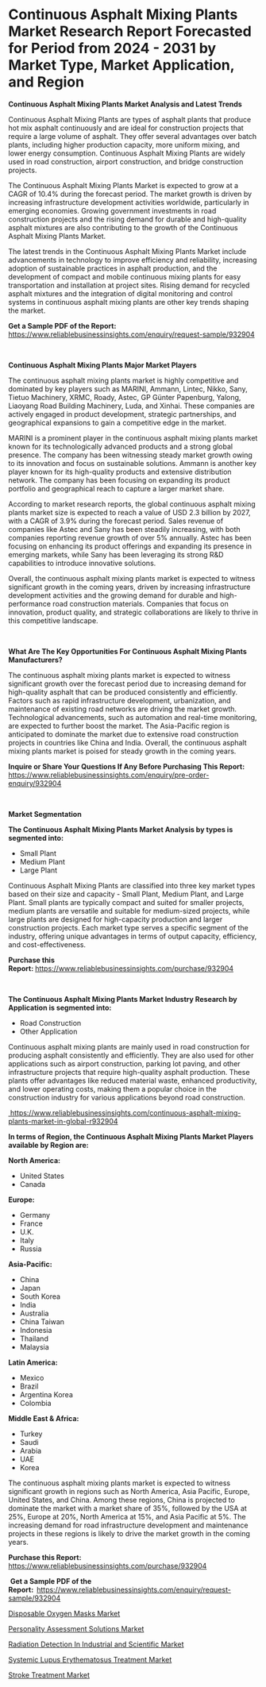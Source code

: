<p><h1>Continuous Asphalt Mixing Plants Market Research Report Forecasted for Period from 2024 -  2031 by Market Type, Market Application, and Region</h1></p><p><strong>Continuous Asphalt Mixing Plants Market Analysis and Latest Trends</strong></p>
<p><p>Continuous Asphalt Mixing Plants are types of asphalt plants that produce hot mix asphalt continuously and are ideal for construction projects that require a large volume of asphalt. They offer several advantages over batch plants, including higher production capacity, more uniform mixing, and lower energy consumption. Continuous Asphalt Mixing Plants are widely used in road construction, airport construction, and bridge construction projects.</p><p>The Continuous Asphalt Mixing Plants Market is expected to grow at a CAGR of 10.4% during the forecast period. The market growth is driven by increasing infrastructure development activities worldwide, particularly in emerging economies. Growing government investments in road construction projects and the rising demand for durable and high-quality asphalt mixtures are also contributing to the growth of the Continuous Asphalt Mixing Plants Market.</p><p>The latest trends in the Continuous Asphalt Mixing Plants Market include advancements in technology to improve efficiency and reliability, increasing adoption of sustainable practices in asphalt production, and the development of compact and mobile continuous mixing plants for easy transportation and installation at project sites. Rising demand for recycled asphalt mixtures and the integration of digital monitoring and control systems in continuous asphalt mixing plants are other key trends shaping the market.</p></p>
<p><strong>Get a Sample PDF of the Report:&nbsp;</strong> <a href="https://www.reliablebusinessinsights.com/enquiry/request-sample/932904">https://www.reliablebusinessinsights.com/enquiry/request-sample/932904</a></p>
<p>&nbsp;</p>
<p><strong>Continuous Asphalt Mixing Plants Major Market Players</strong></p>
<p><p>The continuous asphalt mixing plants market is highly competitive and dominated by key players such as MARINI, Ammann, Lintec, Nikko, Sany, Tietuo Machinery, XRMC, Roady, Astec, GP Günter Papenburg, Yalong, Liaoyang Road Building Machinery, Luda, and Xinhai. These companies are actively engaged in product development, strategic partnerships, and geographical expansions to gain a competitive edge in the market.</p><p>MARINI is a prominent player in the continuous asphalt mixing plants market known for its technologically advanced products and a strong global presence. The company has been witnessing steady market growth owing to its innovation and focus on sustainable solutions. Ammann is another key player known for its high-quality products and extensive distribution network. The company has been focusing on expanding its product portfolio and geographical reach to capture a larger market share.</p><p>According to market research reports, the global continuous asphalt mixing plants market size is expected to reach a value of USD 2.3 billion by 2027, with a CAGR of 3.9% during the forecast period. Sales revenue of companies like Astec and Sany has been steadily increasing, with both companies reporting revenue growth of over 5% annually. Astec has been focusing on enhancing its product offerings and expanding its presence in emerging markets, while Sany has been leveraging its strong R&D capabilities to introduce innovative solutions.</p><p>Overall, the continuous asphalt mixing plants market is expected to witness significant growth in the coming years, driven by increasing infrastructure development activities and the growing demand for durable and high-performance road construction materials. Companies that focus on innovation, product quality, and strategic collaborations are likely to thrive in this competitive landscape.</p></p>
<p>&nbsp;</p>
<p><strong>What Are The Key Opportunities For Continuous Asphalt Mixing Plants Manufacturers?</strong></p>
<p><p>The continuous asphalt mixing plants market is expected to witness significant growth over the forecast period due to increasing demand for high-quality asphalt that can be produced consistently and efficiently. Factors such as rapid infrastructure development, urbanization, and maintenance of existing road networks are driving the market growth. Technological advancements, such as automation and real-time monitoring, are expected to further boost the market. The Asia-Pacific region is anticipated to dominate the market due to extensive road construction projects in countries like China and India. Overall, the continuous asphalt mixing plants market is poised for steady growth in the coming years.</p></p>
<p><strong>Inquire or Share Your Questions If Any Before Purchasing This Report:</strong> <a href="https://www.reliablebusinessinsights.com/enquiry/pre-order-enquiry/932904">https://www.reliablebusinessinsights.com/enquiry/pre-order-enquiry/932904</a></p>
<p>&nbsp;</p>
<p><strong>Market Segmentation</strong></p>
<p><strong>The Continuous Asphalt Mixing Plants Market Analysis by types is segmented into:</strong></p>
<p><ul><li>Small Plant</li><li>Medium Plant</li><li>Large Plant</li></ul></p>
<p><p>Continuous Asphalt Mixing Plants are classified into three key market types based on their size and capacity - Small Plant, Medium Plant, and Large Plant. Small plants are typically compact and suited for smaller projects, medium plants are versatile and suitable for medium-sized projects, while large plants are designed for high-capacity production and larger construction projects. Each market type serves a specific segment of the industry, offering unique advantages in terms of output capacity, efficiency, and cost-effectiveness.</p></p>
<p><strong>Purchase this Report:&nbsp;</strong><a href="https://www.reliablebusinessinsights.com/purchase/932904">https://www.reliablebusinessinsights.com/purchase/932904</a></p>
<p>&nbsp;</p>
<p><strong>The Continuous Asphalt Mixing Plants Market Industry Research by Application is segmented into:</strong></p>
<p><ul><li>Road Construction</li><li>Other Application</li></ul></p>
<p><p>Continuous asphalt mixing plants are mainly used in road construction for producing asphalt consistently and efficiently. They are also used for other applications such as airport construction, parking lot paving, and other infrastructure projects that require high-quality asphalt production. These plants offer advantages like reduced material waste, enhanced productivity, and lower operating costs, making them a popular choice in the construction industry for various applications beyond road construction.</p></p>
<p><a href="https://www.reliablebusinessinsights.com/continuous-asphalt-mixing-plants-market-in-global-r932904">&nbsp;https://www.reliablebusinessinsights.com/continuous-asphalt-mixing-plants-market-in-global-r932904</a></p>
<p><strong>In terms of Region, the Continuous Asphalt Mixing Plants Market Players available by Region are:</strong></p>
<p>
    <p> <strong> North America: </strong>
        <ul>
            <li>United States</li>
            <li>Canada</li>
        </ul>
        </p> 
    <p> <strong> Europe: </strong>
        <ul>
            <li>Germany</li>
            <li>France</li>
            <li>U.K.</li>
            <li>Italy</li>
            <li>Russia</li>
        </ul>
        </p> 
    <p> <strong> Asia-Pacific: </strong>
        <ul>
            <li>China</li>
            <li>Japan</li>
            <li>South Korea</li>
            <li>India</li>
            <li>Australia</li>
            <li>China Taiwan</li>
            <li>Indonesia</li>
            <li>Thailand</li>
            <li>Malaysia</li>
        </ul>
        </p> 
    <p> <strong> Latin America: </strong>
        <ul>
            <li>Mexico</li>
            <li>Brazil</li>
            <li>Argentina Korea</li>
            <li>Colombia</li>
        </ul>
        </p> 
    <p> <strong> Middle East & Africa: </strong>
        <ul>
            <li>Turkey</li>
            <li>Saudi</li>
            <li>Arabia</li>
            <li>UAE</li>
            <li>Korea</li>
        </ul>
    </p>
    </p>
<p><p>The continuous asphalt mixing plants market is expected to witness significant growth in regions such as North America, Asia Pacific, Europe, United States, and China. Among these regions, China is projected to dominate the market with a market share of 35%, followed by the USA at 25%, Europe at 20%, North America at 15%, and Asia Pacific at 5%. The increasing demand for road infrastructure development and maintenance projects in these regions is likely to drive the market growth in the coming years.</p></p>
<p><strong>Purchase this Report: </strong><a href="https://www.reliablebusinessinsights.com/purchase/932904">https://www.reliablebusinessinsights.com/purchase/932904</a></p>
<p>&nbsp;<strong>Get a Sample PDF of the Report:&nbsp;&nbsp;</strong><a href="https://www.reliablebusinessinsights.com/enquiry/request-sample/932904">https://www.reliablebusinessinsights.com/enquiry/request-sample/932904</a></p>
<p><strong></strong></p>
<p><p><a href="https://issuu.com/reportprime-2/docs/disposable-oxygen-masks-market-size_11b59c36e0c862">Disposable Oxygen Masks Market</a></p><p><a href="https://medium.com/@paullawrence644/evaluating-global-personality-assessment-solutions-market-trends-and-growth-opportunities-by-4000b0324c43">Personality Assessment Solutions Market</a></p><p><a href="https://issuu.com/reportprime-2/docs/radiation-detection-in-industrial-a_d2dd1d7c420f6a">Radiation Detection In Industrial and Scientific Market</a></p><p><a href="https://medium.com/@paullawrence644/systemic-lupus-erythematosus-treatment-market-global-market-share-and-ranking-overall-sales-and-96d38f51f3b6">Systemic Lupus Erythematosus Treatment Market</a></p><p><a href="https://medium.com/@paullawrence644/stroke-treatment-market-share-size-trends-industry-analysis-report-by-type-by-end-use-465e2f214bef">Stroke Treatment Market</a></p></p>